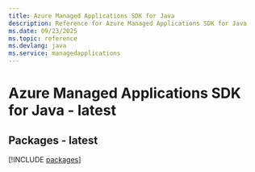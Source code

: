```yaml
---
title: Azure Managed Applications SDK for Java
description: Reference for Azure Managed Applications SDK for Java
ms.date: 09/23/2025
ms.topic: reference
ms.devlang: java
ms.service: managedapplications
---
```

# Azure Managed Applications SDK for Java - latest
## Packages - latest
[!INCLUDE [packages](managed-applications-index.md)]